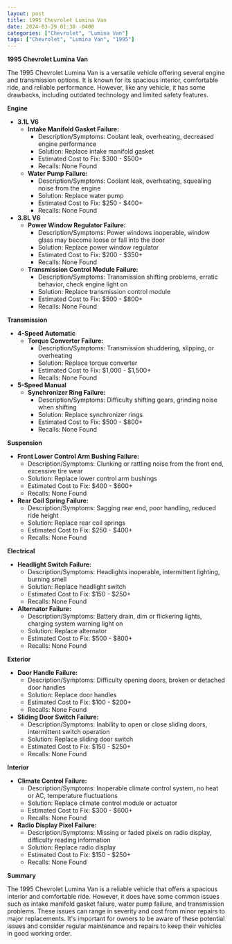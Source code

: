 ```yaml
---
layout: post
title: 1995 Chevrolet Lumina Van
date: 2024-03-29 01:38 -0400
categories: ["Chevrolet", "Lumina Van"]
tags: ["Chevrolet", "Lumina Van", "1995"]
---
```

**1995 Chevrolet Lumina Van**

The 1995 Chevrolet Lumina Van is a versatile vehicle offering several engine and transmission options. It is known for its spacious interior, comfortable ride, and reliable performance. However, like any vehicle, it has some drawbacks, including outdated technology and limited safety features.

**Engine**

* **3.1L V6**
    * **Intake Manifold Gasket Failure:**
        * Description/Symptoms: Coolant leak, overheating, decreased engine performance
        * Solution: Replace intake manifold gasket
        * Estimated Cost to Fix: $300 - $500+
        * Recalls: None Found
    * **Water Pump Failure:**
        * Description/Symptoms: Coolant leak, overheating, squealing noise from the engine
        * Solution: Replace water pump
        * Estimated Cost to Fix: $250 - $400+
        * Recalls: None Found
* **3.8L V6**
    * **Power Window Regulator Failure:**
        * Description/Symptoms: Power windows inoperable, window glass may become loose or fall into the door
        * Solution: Replace power window regulator
        * Estimated Cost to Fix: $200 - $350+
        * Recalls: None Found
    * **Transmission Control Module Failure:**
        * Description/Symptoms: Transmission shifting problems, erratic behavior, check engine light on
        * Solution: Replace transmission control module
        * Estimated Cost to Fix: $500 - $800+
        * Recalls: None Found

**Transmission**

* **4-Speed Automatic**
    * **Torque Converter Failure:**
        * Description/Symptoms: Transmission shuddering, slipping, or overheating
        * Solution: Replace torque converter
        * Estimated Cost to Fix: $1,000 - $1,500+
        * Recalls: None Found
* **5-Speed Manual**
    * **Synchronizer Ring Failure:**
        * Description/Symptoms: Difficulty shifting gears, grinding noise when shifting
        * Solution: Replace synchronizer rings
        * Estimated Cost to Fix: $500 - $800+
        * Recalls: None Found

**Suspension**

* **Front Lower Control Arm Bushing Failure:**
    * Description/Symptoms: Clunking or rattling noise from the front end, excessive tire wear
    * Solution: Replace lower control arm bushings
    * Estimated Cost to Fix: $400 - $600+
    * Recalls: None Found
* **Rear Coil Spring Failure:**
    * Description/Symptoms: Sagging rear end, poor handling, reduced ride height
    * Solution: Replace rear coil springs
    * Estimated Cost to Fix: $250 - $400+
    * Recalls: None Found

**Electrical**

* **Headlight Switch Failure:**
    * Description/Symptoms: Headlights inoperable, intermittent lighting, burning smell
    * Solution: Replace headlight switch
    * Estimated Cost to Fix: $150 - $250+
    * Recalls: None Found
* **Alternator Failure:**
    * Description/Symptoms: Battery drain, dim or flickering lights, charging system warning light on
    * Solution: Replace alternator
    * Estimated Cost to Fix: $500 - $800+
    * Recalls: None Found

**Exterior**

* **Door Handle Failure:**
    * Description/Symptoms: Difficulty opening doors, broken or detached door handles
    * Solution: Replace door handles
    * Estimated Cost to Fix: $100 - $200+
    * Recalls: None Found
* **Sliding Door Switch Failure:**
    * Description/Symptoms: Inability to open or close sliding doors, intermittent switch operation
    * Solution: Replace sliding door switch
    * Estimated Cost to Fix: $150 - $250+
    * Recalls: None Found

**Interior**

* **Climate Control Failure:**
    * Description/Symptoms: Inoperable climate control system, no heat or AC, temperature fluctuations
    * Solution: Replace climate control module or actuator
    * Estimated Cost to Fix: $300 - $600+
    * Recalls: None Found
* **Radio Display Pixel Failure:**
    * Description/Symptoms: Missing or faded pixels on radio display, difficulty reading information
    * Solution: Replace radio display
    * Estimated Cost to Fix: $150 - $250+
    * Recalls: None Found

**Summary**

The 1995 Chevrolet Lumina Van is a reliable vehicle that offers a spacious interior and comfortable ride. However, it does have some common issues such as intake manifold gasket failure, water pump failure, and transmission problems. These issues can range in severity and cost from minor repairs to major replacements. It's important for owners to be aware of these potential issues and consider regular maintenance and repairs to keep their vehicles in good working order.
